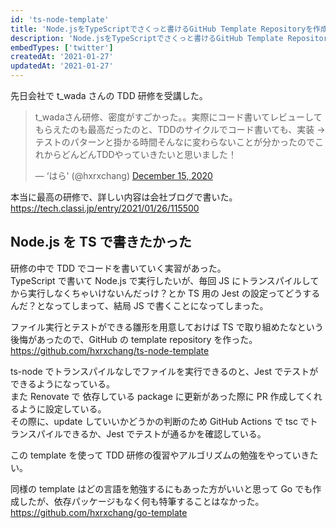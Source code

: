```yaml
---
id: 'ts-node-template'
title: 'Node.jsをTypeScriptでさくっと書けるGitHub Template Repositoryを作成した'
description: 'Node.jsをTypeScriptでさくっと書けるGitHub Template Repositoryを作成した'
embedTypes: ['twitter']
createdAt: '2021-01-27'
updatedAt: '2021-01-27'
---
```


先日会社で t_wada さんの TDD 研修を受講した。

<blockquote class="twitter-tweet"><p lang="ja" dir="ltr">t_wadaさん研修、密度がすごかった。。実際にコード書いてレビューしてもらえたのも最高だったのと、TDDのサイクルでコード書いても、実装 -&gt; テストのパターンと掛かる時間そんなに変わらないことが分かったのでこれからどんどんTDDやっていきたいと思いました！</p>&mdash; ‘はら&#39; (@hxrxchang) <a href="https://twitter.com/hxrxchang/status/1338771326148874242?ref_src=twsrc%5Etfw">December 15, 2020</a></blockquote> <script async src="https://platform.twitter.com/widgets.js" charset="utf-8"></script>

本当に最高の研修で、詳しい内容は会社ブログで書いた。  
https://tech.classi.jp/entry/2021/01/26/115500

## Node.js を TS で書きたかった

研修の中で TDD でコードを書いていく実習があった。  
TypeScript で書いて Node.js で実行したいが、毎回 JS にトランスパイルしてから実行しなくちゃいけないんだっけ？とか TS 用の Jest の設定ってどうするんだ？となってしまって、結局 JS で書くことになってしまった。

ファイル実行とテストができる雛形を用意しておけば TS で取り組めたなという後悔があったので、GitHub の template repository を作った。  
https://github.com/hxrxchang/ts-node-template

ts-node でトランスパイルなしでファイルを実行できるのと、Jest でテストができるようになっている。  
また Renovate で 依存している package に更新があった際に PR 作成してくれるように設定している。  
その際に、update していいかどうかの判断のため GitHub Actions で tsc でトランスパイルできるか、Jest でテストが通るかを確認している。

この template を使って TDD 研修の復習やアルゴリズムの勉強をやっていきたい。

同様の template はどの言語を勉強するにもあった方がいいと思って Go でも作成したが、依存パッケージもなく何も特筆することはなかった。  
https://github.com/hxrxchang/go-template
